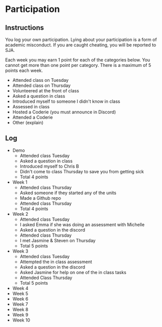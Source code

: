 Participation
=============

## Instructions ##

You log your own participation. Lying about your participation is a form of
academic misconduct. If you are caught cheating, you will be reported to SJA.

Each week you may earn 1 point for each of the categories below. You cannot get
more than one point per category. There is a maximum of 5 points each week.

+ Attended class on Tuesday
+ Attended class on Thursday
+ Volunteered at the front of class
+ Asked a question in class
+ Introduced myself to someone I didn't know in class
+ Assessed in class
+ Hosted a Coderie (you must announce in Discord)
+ Attended a Coderie
+ Other (explain)

## Log ##

- Demo
	+ Attended class Tuesday
	+ Asked a question in class
	+ Introduced myself to Chris B
	+ Didn't come to class Thursday to save you from getting sick
	+ Total 4 points
- Week 1
	+ Attended class Thursday
	+ Asked someone if they started any of the units
	+ Made a Github repo
	+ Attended class Thursday
	+ Total 4 points
- Week 2
	+ Attended class Tuesday
	+ I asked Emma if she was doing an assessment with Michelle
	+ Asked a question in the discord
	+ Attended class Thursday
	+ I met Jasmine & Steven on Thursday
	+ Total 5 points
- Week 3
	+ Attended class Tuesday
	+ Attempted the in class assessment
	+ Asked a question in the discord
	+ Asked Jasmine for help on one of the in class tasks
	+ Attended Class Thursday
	+ Total 5 points
- Week 4
- Week 5
- Week 6
- Week 7
- Week 8
- Week 9
- Week 10
